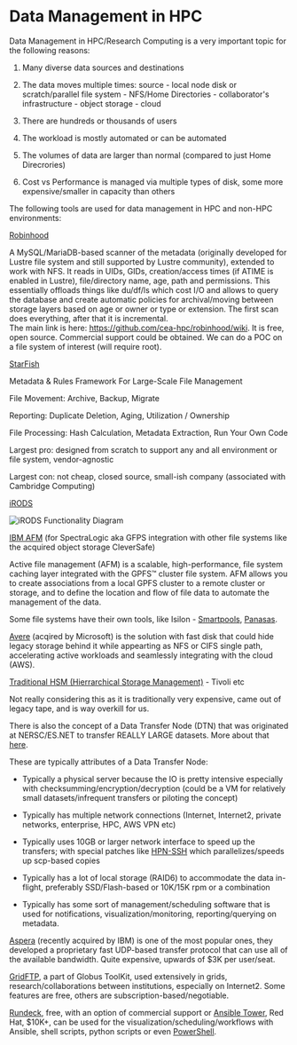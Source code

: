 # Data Management in HPC


Data Management in HPC/Research Computing is a very important topic for the following reasons:



1) Many diverse data sources and destinations

2) The data moves multiple times: source - local node disk or scratch/parallel file system - NFS/Home Directories - collaborator's infrastructure - object storage - cloud

3) There are hundreds or thousands of users

4) The workload is mostly automated or can be automated

5) The volumes of data are larger than normal (compared to just Home Direcrories)

6) Cost vs Performance is managed via multiple types of disk, some more expensive/smaller in capacity than others


The following tools are used for data management in HPC and non-HPC environments:


[Robinhood](https://github.com/cea-hpc/robinhood/wiki)


A MySQL/MariaDB-based scanner of the metadata (originally developed for Lustre file system and still supported by Lustre 
community), extended to work with NFS. It reads in UIDs, GIDs, creation/access times (if ATIME is enabled in Lustre), 
file/directory name, age, path and permissions. This essentially offloads things like du/df/ls which cost I/O and allows 
to query the database and create automatic policies for archival/moving between storage layers based on age or owner or 
type or extension. The first scan does everything, after that it is incremental.  
The main link is here: https://github.com/cea-hpc/robinhood/wiki. It is free, open source. 
Commercial support could be obtained. We can do a POC on a file system of interest (will require root).


[StarFish](http://www.starfishstorage.com/)


Metadata & Rules Framework For Large-Scale File Management


File Movement: Archive, Backup, Migrate

Reporting: Duplicate Deletion, Aging, Utilization / Ownership

File Processing: Hash Calculation, Metadata Extraction, Run Your Own Code

Largest pro: designed from scratch to support any and all environment or file system, vendor-agnostic

Largest con: not cheap, closed source, small-ish company (associated with Cambridge Computing)



[iRODS](https://irods.org/)

![iRODS Functionality Diagram](https://github.com/Pomona-ITS/hpc/blob/master/design/data_management/Screen%20Shot%202018-02-09%20at%2012.09.04%20PM.png)



[IBM AFM](https://www.ibm.com/support/knowledgecenter/en/STXKQY_4.1.1/com.ibm.spectrum.scale.v4r11.adv.doc/bl1adv_afm.htm)
(for SpectraLogic aka GFPS integration with other file systems like the acquired object storage CleverSafe)

Active file management (AFM) is a scalable, high-performance, file system caching layer integrated with the GPFS™ cluster file system. AFM allows you to create associations from a local GPFS cluster to a remote cluster or storage, and to define the location and flow of file data to automate the management of the data.



Some file systems have their own tools, like Isilon - [Smartpools](https://www.emc.com/collateral/hardware/white-papers/h8321-wp-smartpools-storage-tiering.pdf), [Panasas](https://www.panasas.com/industries/media-entertainment/video-post-production/).



[Avere](http://www.averesystems.com/) (acqired by Microsoft) is the solution with fast disk that could hide legacy storage behind it while appearting as NFS or CIFS single path, accelerating active workloads and seamlessly integrating with the cloud (AWS).



[Traditional HSM (Hierrarchical Storage Management)](https://en.wikipedia.org/wiki/Hierarchical_storage_management) - Tivoli etc

Not really considering this as it is traditionally very expensive, came out of legacy tape, and is way overkill for us.

There is also the concept of a Data Transfer Node (DTN) that was originated at NERSC/ES.NET to transfer REALLY LARGE datasets.
More about that [here](https://fasterdata.es.net/science-dmz/DTN/).

These are typically attributes of a Data Transfer Node:

- Typically a physical server because the IO is pretty intensive especially with checksumming/encryption/decryption (could be a VM for relatively small datasets/infrequent transfers or piloting the concept)

- Typically has multiple network connections (Internet, Internet2, private networks, enterprise, HPC, AWS VPN etc)

- Typically uses 10GB or larger network interface to speed up the transfers; with special patches like [HPN-SSH](https://www.psc.edu/hpn-ssh) which parallelizes/speeds up scp-based copies

- Typically has a lot of local storage (RAID6) to accommodate the data in-flight, preferably SSD/Flash-based or 10K/15K rpm or a combination

- Typically has some sort of management/scheduling software that is used for notifications, visualization/monitoring, reporting/querying on metadata. 

[Aspera](http://asperasoft.com/) (recently acquired by IBM) is one of the most popular ones, they developed a proprietary fast UDP-based transfer protocol that can use all of the available bandwidth. Quite expensive, upwards of $3K per user/seat.

[GridFTP](http://toolkit.globus.org/toolkit/docs/latest-stable/gridftp/), a part of Globus ToolKit, used extensively in grids, research/collaborations between institutions, especially on Internet2. Some features are free, others are subscription-based/negotiable.

[Rundeck](http://rundeck.org/), free, with an option of commercial support or [Ansible Tower](https://www.ansible.com/products/tower), Red Hat, $10K+, can be used for the visualization/scheduling/workflows with Ansible, shell scripts, python scripts or even [PowerShell](http://docs.ansible.com/ansible/latest/intro_windows.html).
